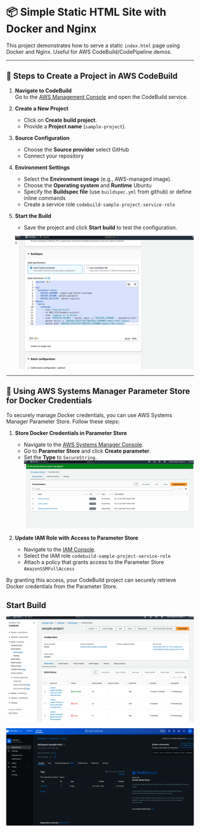 # 📦 Simple Static HTML Site with Docker and Nginx

This project demonstrates how to serve a static `index.html` page using Docker and Nginx. Useful for AWS CodeBuild/CodePipeline demos.

---


## 🚀 Steps to Create a Project in AWS CodeBuild

1. **Navigate to CodeBuild**  
    Go to the [AWS Management Console](https://aws.amazon.com/console/) and open the CodeBuild service.

2. **Create a New Project**  
    - Click on **Create build project**.
    - Provide a **Project name** (`sample-project`).

3. **Source Configuration**  
    - Choose the **Source provider** select GitHub
    - Connect your repository

4. **Environment Settings**  
    - Select the **Environment image** (e.g., AWS-managed image).
    - Choose the **Operating system** and **Runtime** Ubuntu
    - Specify the **Buildspec file** (use `buildspec.yml` from github) or define inline commands
    - Create a service role `codebuild-sample-project-service-role`

5. **Start the Build**  
    - Save the project and click **Start build** to test the configuration.

    ![alt text](images/pipeline.png)

---  

## 🔑 Using AWS Systems Manager Parameter Store for Docker Credentials

To securely manage Docker credentials, you can use AWS Systems Manager Parameter Store. Follow these steps:

1. **Store Docker Credentials in Parameter Store**  
    - Navigate to the [AWS Systems Manager Console](https://console.aws.amazon.com/systems-manager/).
    - Go to **Parameter Store** and click **Create parameter**.
    - Set the **Type** to `SecureString`.
    ![alt text](images/systemmanager.png)

2. **Update IAM Role with Access to Parameter Store**  
    - Navigate to the [IAM Console](https://console.aws.amazon.com/iam/).
    - Select the IAM role  `codebuild-sample-project-service-role `
    - Attach a policy that grants access to the Parameter Store `AmazonSSMFullAccess`    

By granting this access, your CodeBuild project can securely retrieve Docker credentials from the Parameter Store.


## Start Build

![alt text](images/build.png)

![alt text](images/dockerhub.png)


